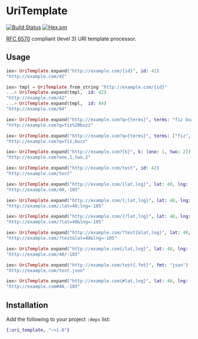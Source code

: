UriTemplate
===========

[![Build Status](https://travis-ci.org/pezra/ex-uri-template.svg?branch=master)](https://travis-ci.org/pezra/ex-uri-template) 
[![Hex.pm](https://img.shields.io/hexpm/v/uri_template.svg)](https://hex.pm/packages/uri_template)

[RFC 6570](https://tools.ietf.org/html/rfc6570) compliant (level 3) URI template
processor.

Usage
----

```elixir
iex> UriTemplate.expand("http://example.com/{id}", id: 42)
"http://example.com/42"

iex> tmpl = UriTemplate.from_string "http://example.com/{id}"
...> UriTemplate.expand(tmpl,  id: 42)
"http://example.com/42"
...> UriTemplate.expand(tmpl,  id: 84)
"http://example.com/84"

iex> UriTemplate.expand("http://example.com?q={terms}", terms: "fiz buzz")
"http://example.com?q=fiz%20buzz"

iex> UriTemplate.expand("http://example.com?q={terms}", terms: ["fiz", "buzz"])
"http://example.com?q=fiz,buzz"

iex> UriTemplate.expand("http://example.com?{k}", k: [one: 1, two: 2])
"http://example.com?one,1,two,2"

iex> UriTemplate.expand("http://example.com/test", id: 42)
"http://example.com/test"

iex> UriTemplate.expand("http://example.com/{lat,lng}", lat: 40, lng: -105)
"http://example.com/40,-105"

iex> UriTemplate.expand("http://example.com/{;lat,lng}", lat: 40, lng: -105)
"http://example.com/;lat=40;lng=-105"

iex> UriTemplate.expand("http://example.com/{?lat,lng}", lat: 40, lng: -105)
"http://example.com/?lat=40&lng=-105"

iex> UriTemplate.expand("http://example.com/?test{&lat,lng}", lat: 40, lng: -105)
"http://example.com/?test&lat=40&lng=-105"

iex> UriTemplate.expand("http://example.com{/lat,lng}", lat: 40, lng: -105)
"http://example.com/40/-105"

iex> UriTemplate.expand("http://example.com/test{.fmt}", fmt: "json")
"http://example.com/test.json"

iex> UriTemplate.expand("http://example.com{#lat,lng}", lat: 40, lng: -105)
"http://example.com#40,-105"
```

Installation
----

Add the following to your project `:deps` list:

```elixir
{:uri_template, "~>1.0"}
```

